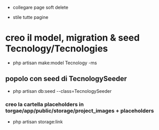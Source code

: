 <!-- creiamo con Laravel un sistema customizzato di gestione del nostro Portfolio di progetti. Questo progetto lo porteremo avanti fino alla fine di Novembre, usando varie repo, é quindi di massima importanza che ci lavoriate con cura e in modo dettagliato.

Oggi iniziamo un nuovo progetto che si arricchirà nel corso delle prossime lezioni: man mano aggiungeremo funzionalità e vedremo la nostra applicazione crescere ed evolvere.

Nel pomeriggio, rifate ciò che abbiamo visto insieme stamattina stilando tutto a vostro piacere utilizzando Bootstra/SASS.

Descrizione:
Ripercorriamo gli steps fatti a lezione ed iniziamo un nuovo progetto usando laravel breeze ed il pacchetto Laravel 9 Preset con autenticazione.

Iniziamo con il definire il layout, modello, migrazione, controller e rotte necessarie per il sistema portfolio:
Autenticazione: si parte con l'autenticazione e la creazione di un layout per back-office

Creazione del modello Project con relativa migrazione, seeder, controller e rotte

Per la parte di back-office creiamo un resource controller Admin\\ProjectController per gestire tutte le operazioni CRUD dei progetti

Bonus
Implementiamo la validazione dei dati dei Progetti nelle operazioni CRUD che lo richiedono usando due form requests. -->





- collegare page soft delete

- stile tutte pagine



<!-- 

continuiamo a lavorare sul codice dei giorni scorsi, ma in una nuova repo e aggiungiamo una nuova entità Type.

Questa entità rappresenta la tipologia di progetto ed è in relazione one to many con i progetti.

I task da svolgere sono diversi, ma alcuni di essi sono un ripasso di ciò che abbiamo fatto nelle lezioni dei giorni scorsi:

creare la migration per la tabella types

creare il model Type

creare la migration di modifica per la tabella projects per aggiungere la chiave esterna

aggiungere ai model Type e Projecti metodi per definire la relazione one to many

visualizzare nella pagina di dettaglio di un progetto la tipologia associata, se presente

permettere all’utente di associare una tipologia nella pagina di creazione e modifica di un progetto

gestire il salvataggio dell’associazione progetto-tipologia con opportune regole di validazione



Bonus 1 (non opzionale):

creare il seeder per il model Type.

Bonus 2 (opzionale):

aggiungere le operazioni CRUD per il model Type, in modo da gestire le tipologie di progetto direttamente dal pannello di amministrazione.

 -->

# creo il model, migration & seed Tecnology/Tecnologies

- php artisan make:model Tecnology -ms

## popolo con seed di TecnologySeeder

 - php artisan db:seed --class=TecnologySeeder

### creo la cartella placeholders in torgae/app/public/storage/project_images + placeholders

- php artisan storage:link